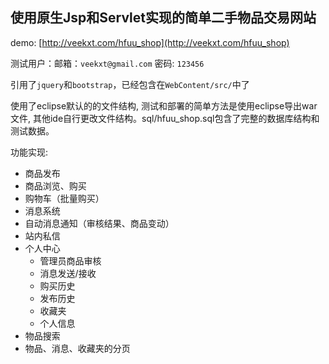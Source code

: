 ## 使用原生Jsp和Servlet实现的简单二手物品交易网站

demo: [http://veekxt.com/hfuu_shop](http://veekxt.com/hfuu_shop)

测试用户：邮箱：`veekxt@gmail.com` 密码: `123456`

引用了`jquery`和`bootstrap`，已经包含在`WebContent/src/`中了

使用了eclipse默认的的文件结构, 测试和部署的简单方法是使用eclipse导出war文件, 其他ide自行更改文件结构。sql/hfuu_shop.sql包含了完整的数据库结构和测试数据。

功能实现:

- 商品发布
- 商品浏览、购买
- 购物车（批量购买）
- 消息系统
 - 自动消息通知（审核结果、商品变动）
 - 站内私信
- 个人中心
  - 管理员商品审核
  - 消息发送/接收
  - 购买历史
  - 发布历史
  - 收藏夹
  - 个人信息
- 物品搜索
- 物品、消息、收藏夹的分页

